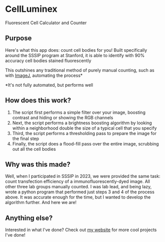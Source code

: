 # CellLuminex

Fluorescent Cell Calculator and Counter

## Purpose

Here's what this app does: count cell bodies for you! Built
specifically around the SSSIP program at Stanford,
it is able to identify with 90% accuracy cell bodies stained fluorescently

This outshines any traditional method of purely manual counting,
such as with [ImageJ](https://imagej.net/ij/), automating the process\*

\*It's not fully automated, but performs well

## How does this work?

1.  The script first performs a simple filter over your image, boosting contrast and hiding or showing the RGB channels
2.  Next, the script performs a brightness boosting algorithm by looking within a neighborhood double the size of a typical cell that you specify
3.  Third, the script performs a thresholding pass to prepare the image for the final step
4.  Finally, the script does a flood-fill pass over the entire image, scrubbing out all the cell bodies

## Why was this made?

Well, when I participated in SSSIP in 2023, we were provided the
same task: count transfection efficiency of a immunofluorescently-dyed image.
All other three lab groups manually counted. I was lab lead, and being lazy,
wrote a python program that performed just steps 3 and 4 of the process above.
It was accurate enough for the time, but I wanted to develop the algorithm further.
And here we are!

## Anything else?

Interested in what I've done? Check out [my website](https://12jeef.github.io/) for more cool projects I've done!
